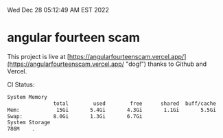 Wed Dec 28 05:12:49 AM EST 2022

# angular fourteen scam


This project is live at [https://angularfourteenscam.vercel.app/](https://angularfourteenscam.vercel.app/ "dog!") thanks to Github and Vercel.

CI Status: 

```bash
System Memory
               total        used        free      shared  buff/cache   available
Mem:            15Gi       5.4Gi       4.3Gi       1.1Gi       5.5Gi       8.4Gi
Swap:          8.0Gi       1.3Gi       6.7Gi
System Storage
786M	.
```

